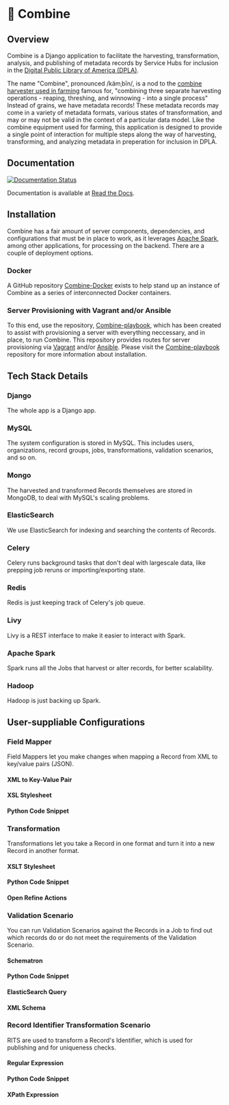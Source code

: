 # &#128668; Combine

## Overview

Combine is a Django application to facilitate the harvesting, transformation, analysis, and publishing of metadata records by Service Hubs for inclusion in the [Digital Public Library of America (DPLA)](https://dp.la/).

The name "Combine", pronounced /kämˌbīn/, is a nod to the [combine harvester used in farming](https://en.wikipedia.org/wiki/Combine_harvester) famous for, "combining three separate harvesting operations - reaping, threshing, and winnowing - into a single process"  Instead of grains, we have metadata records!  These metadata records may come in a variety of metadata formats, various states of transformation, and may or may not be valid in the context of a particular data model.  Like the combine equipment used for farming, this application is designed to provide a single point of interaction for multiple steps along the way of harvesting, transforming, and analyzing metadata in preperation for inclusion in DPLA.

## Documentation

[![Documentation Status](https://readthedocs.org/projects/combine/badge/?version=master)](http://combine.readthedocs.io/en/master/?badge=master)

Documentation is available at [Read the Docs](http://combine.readthedocs.io/).

## Installation

Combine has a fair amount of server components, dependencies, and configurations that must be in place to work, as it leverages [Apache Spark](https://spark.apache.org/), among other applications, for processing on the backend.  There are a couple of deployment options.

### Docker

A GitHub repository [Combine-Docker](https://github.com/WSULib/combine-docker) exists to help stand up an instance of Combine as a series of interconnected Docker containers.

### Server Provisioning with Vagrant and/or Ansible

To this end, use the repository, [Combine-playbook](https://github.com/MI-DPLA/combine-playbook), which has been created to assist with provisioning a server with everything neccessary, and in place, to run Combine.  This repository provides routes for server provisioning via [Vagrant](https://www.vagrantup.com/) and/or [Ansible](https://www.ansible.com/). Please visit the [Combine-playbook](https://github.com/MI-DPLA/combine-playbook) repository for more information about installation.

## Tech Stack Details

### Django
The whole app is a Django app.

### MySQL
The system configuration is stored in MySQL. This includes users, organizations, record groups, jobs, transformations, validation scenarios, and so on.

### Mongo
The harvested and transformed Records themselves are stored in MongoDB, to deal with MySQL's scaling problems.

### ElasticSearch
We use ElasticSearch for indexing and searching the contents of Records.

### Celery
Celery runs background tasks that don't deal with largescale data, like prepping job reruns or importing/exporting state.

### Redis
Redis is just keeping track of Celery's job queue.

### Livy
Livy is a REST interface to make it easier to interact with Spark.

### Apache Spark
Spark runs all the Jobs that harvest or alter records, for better scalability.

### Hadoop
Hadoop is just backing up Spark.

## User-suppliable Configurations

### Field Mapper
Field Mappers let you make changes when mapping a Record from XML to key/value pairs (JSON).
#### XML to Key-Value Pair
#### XSL Stylesheet
#### Python Code Snippet

### Transformation
Transformations let you take a Record in one format and turn it into a new Record in another format.
#### XSLT Stylesheet
#### Python Code Snippet
#### Open Refine Actions

### Validation Scenario
You can run Validation Scenarios against the Records in a Job to find out which records do or do not meet the requirements of the Validation Scenario. 
#### Schematron
#### Python Code Snippet
#### ElasticSearch Query
#### XML Schema

### Record Identifier Transformation Scenario
RITS are used to transform a Record's Identifier, which is used for publishing and for uniqueness checks.
#### Regular Expression
#### Python Code Snippet
#### XPath Expression
